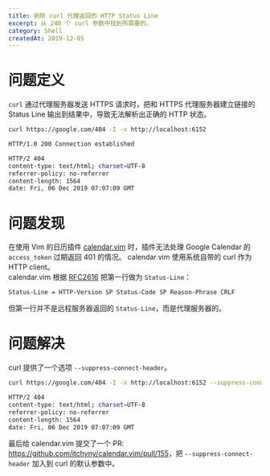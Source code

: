 ```yaml
---
title: 剥除 curl 代理返回的 HTTP Status Line
excerpt: 从 240 个 curl 参数中找到所需要的。
category: Shell
createdAt: 2019-12-05
---
```


问题定义
========

`curl` 通过代理服务器发送 HTTPS 请求时，把和 HTTPS 代理服务器建立链接的 Status
Line 输出到结果中，导致无法解析出正确的 HTTP 状态。

```sh {3}
curl https://google.com/404 -I -x http://localhost:6152

HTTP/1.0 200 Connection established

HTTP/2 404
content-type: text/html; charset=UTF-8
referrer-policy: no-referrer
content-length: 1564
date: Fri, 06 Dec 2019 07:07:09 GMT
```

问题发现
========

在使用 Vim 的日历插件 [calendar.vim](https://github.com/itchyny/calendar.vim)
时，插件无法处理 Google Calendar 的 `access_token` 过期返回 401 的情况。
calendar.vim 使用系统自带的 curl 作为 HTTP client。  
calendar.vim 根据 [RFC2616](https://tools.ietf.org/html/rfc2616#section-6.1)
把第一行做为 `Status-Line`：

```plain
Status-Line = HTTP-Version SP Status-Code SP Reason-Phrase CRLF
```

但第一行并不是远程服务器返回的 `Status-Line`，而是代理服务器的。

问题解决
========

curl 提供了一个选项 `--suppress-connect-header`。

```sh {3}
curl https://google.com/404 -I -x http://localhost:6152 --suppress-connect-header

HTTP/2 404
content-type: text/html; charset=UTF-8
referrer-policy: no-referrer
content-length: 1564
date: Fri, 06 Dec 2019 07:07:09 GMT
```

最后给 calendar.vim 提交了一个 PR: <https://github.com/itchyny/calendar.vim/pull/155>，把 `--suppress-connect-header` 加入到 curl 的默认参数中。
